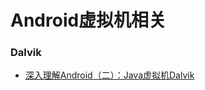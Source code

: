 # Android虚拟机相关

### Dalvik

* [深入理解Android（二）：Java虚拟机Dalvik](http://www.infoq.com/cn/articles/android-in-depth-dalvik?utm_source=articles_about_android-in-depth&utm_medium=link&utm_campaign=android-in-depth)

